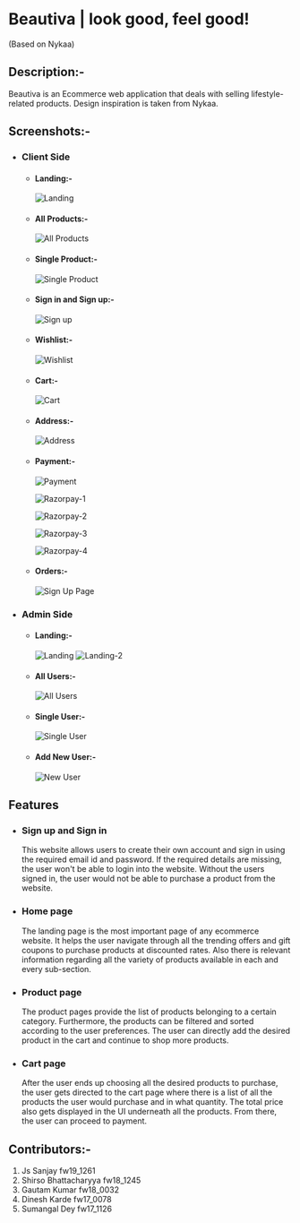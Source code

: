 # Beautiva | look good, feel good!
(Based on Nykaa)
## Description:-
Beautiva is an Ecommerce web application that deals with selling lifestyle-related products. Design inspiration is taken from Nykaa. 
## Screenshots:-
- ### Client Side
  - #### Landing:-
    ![Landing](https://github.com/sanj1997/wasteful-dock-5798/blob/master/frontend/src/assets/pngs/homepage.png)  
   
  - #### All Products:-
    ![All Products](https://github.com/sanj1997/wasteful-dock-5798/blob/master/frontend/src/assets/pngs/allproducts.png)
    
  - #### Single Product:-
    ![Single Product](https://github.com/sanj1997/wasteful-dock-5798/blob/master/frontend/src/assets/pngs/single-product1.png)
    
  - #### Sign in and Sign up:-
    ![Sign up](https://github.com/sanj1997/wasteful-dock-5798/blob/master/frontend/src/assets/pngs/signup.png)
    
  - #### Wishlist:-
    ![Wishlist](https://github.com/sanj1997/wasteful-dock-5798/blob/master/frontend/src/assets/pngs/wishlist.png)
    
  - #### Cart:-
    ![Cart](https://github.com/sanj1997/wasteful-dock-5798/blob/master/frontend/src/assets/pngs/cart.png)
    
  - #### Address:-
    ![Address](https://github.com/sanj1997/wasteful-dock-5798/blob/master/frontend/src/assets/pngs/address.png)
    
  - #### Payment:-
    ![Payment](https://github.com/sanj1997/wasteful-dock-5798/blob/master/frontend/src/assets/pngs/payment1.png)
    
    ![Razorpay-1](https://github.com/sanj1997/wasteful-dock-5798/blob/master/frontend/src/assets/pngs/razorpay-page.png)
    
    ![Razorpay-2](https://github.com/sanj1997/wasteful-dock-5798/blob/master/frontend/src/assets/pngs/razorpay-2.png)
    
    ![Razorpay-3](https://github.com/sanj1997/wasteful-dock-5798/blob/master/frontend/src/assets/pngs/razorpay-3.png)
    
    ![Razorpay-4](https://github.com/sanj1997/wasteful-dock-5798/blob/master/frontend/src/assets/pngs/razorpay-4.png)
    
  - #### Orders:-
    ![Sign Up Page](https://github.com/sanj1997/wasteful-dock-5798/blob/master/frontend/src/assets/pngs/order.png)
    
- ### Admin Side
  - #### Landing:-
    ![Landing](https://github.com/sanj1997/wasteful-dock-5798/blob/master/admin/src/assets/pngs/admin-home.png)
    ![Landing-2](https://github.com/sanj1997/wasteful-dock-5798/blob/master/admin/src/assets/pngs/admin-home-dark.png)
   
  - #### All Users:-
    ![All Users](https://github.com/sanj1997/wasteful-dock-5798/blob/master/admin/src/assets/pngs/admin-users.png)
    
  - #### Single User:-
    ![Single User](https://github.com/sanj1997/wasteful-dock-5798/blob/master/admin/src/assets/pngs/single-user.png)
    
  - #### Add New User:-
    ![New User](https://github.com/sanj1997/wasteful-dock-5798/blob/master/admin/src/assets/pngs/admin-addnewuser.png)

## Features
- ### Sign up and Sign in 
  This website allows users to create their own account and sign in using the required email id and password. If the required details are missing, the user won't be able to login into the website. Without the users signed in, the user would not be able to purchase a product from the website.
- ### Home page
  The landing page is the most important page of any ecommerce website. It helps the user navigate through all the trending offers and gift coupons to purchase products at discounted rates. Also there is relevant information regarding all the variety of products available in each and every sub-section.
- ### Product page
  The product pages provide the list of products belonging to a certain category. Furthermore, the products can be filtered and sorted according to the user preferences. The user can directly add the desired product in the cart and continue to shop more products.
- ### Cart page
  After the user ends up choosing all the desired products to purchase, the user gets directed to the cart page where there is a list of all the products the user would purchase and in what quantity. The total price also gets displayed in the UI underneath all the products. From there, the user can proceed to payment. 

## Contributors:-
1) Js Sanjay fw19_1261
2) Shirso Bhattacharyya fw18_1245
3) Gautam Kumar fw18_0032
4) Dinesh Karde fw17_0078
5) Sumangal Dey fw17_1126
